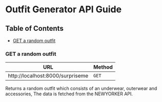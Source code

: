# Outfit Generator API Guide

## Table of Contents

- [GET a random outfit](http://localhost:8000/surpriseme)

### GET a random outfit

| URL                              | Method |
| -------------------------------- | ------ |
| http://localhost:8000/surpriseme | `GET`  |

Returns a random outfit which consists of an underwear, outerwear and accessories, The data is fetched from the NEWYORKER API.
